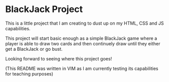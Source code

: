 # BlackJack Project 

This is a little project that I am creating to dust up on my HTML, CSS and JS capabilities. 

This project will start basic enough as a simple BlackJack game where a player is able to draw two cards and then continuely draw until they either get a BlackJack or go bust.

Looking forward to seeing where this project goes!

(This README was written in VIM as I am currently testing its capabilities for teaching purposes)
